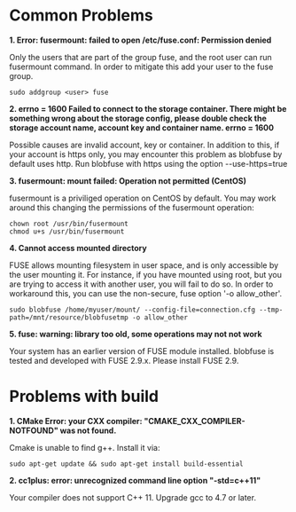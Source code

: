 # Common Problems
**1. Error: fusermount: failed to open /etc/fuse.conf: Permission denied**

Only the users that are part of the group fuse, and the root user can run fusermount command. In order to mitigate this add your user to the fuse group.

```sudo addgroup <user> fuse```

**2. errno = 1600 Failed to connect to the storage container. There might be something wrong about the storage config, please double check the storage account name, account key and container name. errno = 1600**

Possible causes are invalid account, key or container. In addition to this, if your account is https only, you may encounter this problem as blobfuse by default uses http. Run blobfuse with https using the option --use-https=true

**3. fusermount: mount failed: Operation not permitted (CentOS)**

fusermount is a priviliged operation on CentOS by default. You may work around this changing the permissions of the fusermount operation:

    chown root /usr/bin/fusermount
    chmod u+s /usr/bin/fusermount

**4. Cannot access mounted directory**

FUSE allows mounting filesystem in user space, and is only accessible by the user mounting it. For instance, if you have mounted using root, but you are trying to access it with another user, you will fail to do so. In order to workaround this, you can use the non-secure, fuse option '-o allow_other'.

    sudo blobfuse /home/myuser/mount/ --config-file=connection.cfg --tmp-path=/mnt/resource/blobfusetmp -o allow_other

**5. fuse: warning: library too old, some operations may not not work**

Your system has an earlier version of FUSE module installed. blobfuse is tested and developed with FUSE 2.9.x. Please install FUSE 2.9.

# Problems with build
**1. CMake Error: your CXX compiler: "CMAKE_CXX_COMPILER-NOTFOUND" was not found.**

Cmake is unable to find g++. Install it via:

```sudo apt-get update && sudo apt-get install build-essential```

**2. cc1plus: error: unrecognized command line option "-std=c++11"**

Your compiler does not support C++ 11. Upgrade gcc to 4.7 or later.
